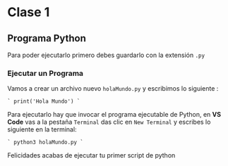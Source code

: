 # Clase 1
## Programa Python
Para poder ejecutarlo primero debes guardarlo con la extensión `.py` 
### Ejecutar un Programa
Vamos a crear un archivo nuevo `holaMundo.py` y escribimos lo siguiente :

    ` print('Hola Mundo') `

Para ejecutarlo hay que invocar el programa ejecutable de Python, en **VS Code** vas a la pestaña `Terminal` das clic en `New Terminal` y escribes lo siguiente en la terminal:

    ` python3 holaMundo.py `

Felicidades acabas de ejecutar tu primer script de python 

